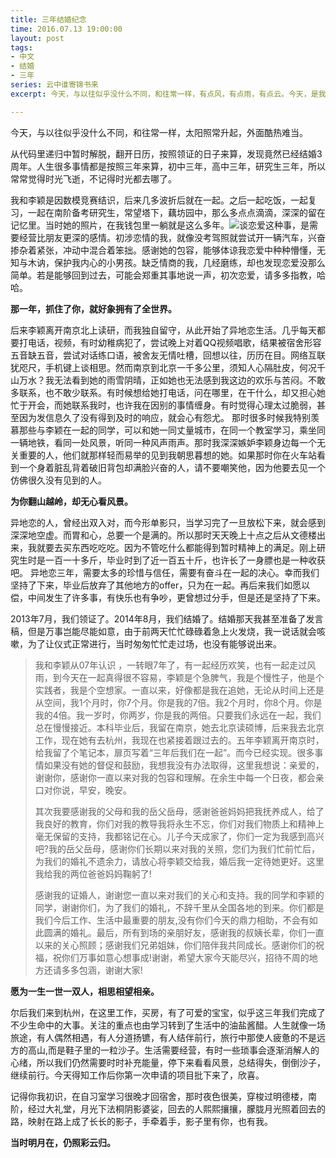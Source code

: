 ```yaml
---
title: 三年结婚纪念
time: 2016.07.13 19:00:00
layout: post
tags:
- 中文
- 结婚
- 三年
series: 云中谁寄锦书来
excerpt: 今天，与以往似乎没什么不同，和往常一样，有点风，有点雨，有点云。今天，是我们的结婚纪念日。

---
```

今天，与以往似乎没什么不同，和往常一样，太阳照常升起，外面酷热难当。

从代码里递归中暂时解脱，翻开日历，按照领证的日子来算，发现竟然已经结婚3周年。人生很多事情都是按照三年来算，初中三年，高中三年，研究生三年，所以常常觉得时光飞逝，不记得时光都去哪了。

我和李颖是因数模竞赛结识，后来几多波折后就在一起。之后一起吃饭，一起复习，一起在南阶备考研究生，常望塔下，藕坊园中，那么多点点滴滴，深深的留在记忆里。当时她的照片，在我钱包里一躺就是这么多年。<img src="{{ site.loadingImg }}"  data-src="http://blog.zhangweixiang.com/img/post/2016-07-13-three-years-marriage-memory_01.jpg" />谈恋爱这种事，是需要经营比朋友更深的感情。初涉恋情的我，就像没考驾照就尝试开一辆汽车，兴奋掺杂着紧张，冲动中混合着笨拙。感谢她的包容，能够体谅我恋爱中种种懵懂，无知与木讷，保护我内心的小男孩。缺乏情商的我，几经磨练，却也发现恋爱没那么简单。若是能够回到过去，可能会郑重其事地说一声，初次恋爱，请多多指教，哈哈。

**那一年，抓住了你，就好象拥有了全世界。**

后来李颖离开南京北上读研，而我独自留守，从此开始了异地恋生活。几乎每天都要打电话，视频，有时幼稚病犯了，尝试晚上对着QQ视频唱歌，结果被宿舍形容五音缺五音，尝试对话练口语，被舍友无情吐槽，回想以往，历历在目。网络互联犹咫尺，手机键上谈相思。然而南京到北京一千多公里，须知人心隔肚皮，何况千山万水？我无法看到她的雨雪阴晴，正如她也无法感到我这边的欢乐与苦闷。不敢多联系，也不敢少联系。有时候想给她打电话，问在哪里，在干什么，却又担心她忙于开会，而她联系我时，也许我在因别的事情缠身。有时觉得心理太过脆弱，甚至因为发信息久了没有得到及时的响应，就会心有怨尤。
那时很多时候我特别羡慕那些与李颖在一起的同学，可以和她一同丈量城市，在同一个教室学习，乘坐同一辆地铁，看同一处风景，听同一种风声雨声。那时我深深嫉妒李颖身边每一个无关重要的人，他们就那样轻而易举的见到我朝思暮想的她。如果那时你在火车站看到一个身着脏乱背着破旧背包却满脸兴奋的人，请不要嘲笑他，因为他要去见一个仿佛很久没有见到的人。

**为你翻山越岭，却无心看风景。**

异地恋的人，曾经出双入对，而今形单影只，当学习完了一旦放松下来，就会感到深深地空虚。而胃和心，总要一个是满的。所以那时天天晚上十点之后从文德楼出来，我就要去买东西吃吃吃。因为不管吃什么都能得到暂时精神上的满足。刚上研究生时是一百一十多斤，毕业时到了近一百五十斤，也许长了一身膘也是一种收获吧。 异地恋三年，需要太多的珍惜与信任，需要有奋斗在一起的决心。幸而我们坚持了下来，毕业后放弃了其他地方的offer，只为在一起。再后来我们如愿以偿，中间发生了许多事，有快乐也有争吵，更曾想过分手，但是还是坚持了下来。

2013年7月，我们领证了。2014年8月，我们结婚了。结婚那天我甚至准备了发言稿，但是万事岂能尽能如意，由于前两天忙忙碌碌着急上火发烧，我一说话就会咳嗽，为了让仪式正常进行，当时匆匆忙忙走过场，也没有能够说出来。

>   我和李颖从07年认识 ，一转眼7年了，有一起经历欢笑，也有一起走过风雨，到今天在一起真得很不容易，李颖是个急脾气，我是个慢性子，他是个实践者，我是个空想家。一直以来，好像都是我在追她，无论从时间上还是从空间，我1个月时，你7个月。你是我的7倍。我2个月时，你8个月。你是我的4倍。我一岁时，你两岁，你是我的两倍。只要我们永远在一起，我们总在慢慢接近。本科毕业后，我留在南京，她去北京读硕博，后来我去北京工作，现在她有去杭州，我现在也紧接着跟过去的。五年李颖离开南京时，给我留了个笔记本，扉页写着“三年后我们在一起”。而今已经实现。很多事情如果没有她的督促和鼓励，我想我没有办法取得，这里我想说：亲爱的，谢谢你，感谢你一直以来对我的包容和理解。在余生中每一个日夜，都会亲口对你说，早安，晚安。
> 
>   其次我要感谢我的父母和我的岳父岳母，感谢爸爸妈妈把我抚养成人，给了我良好的教育，你们对我的教导我将永生不忘，你们对我们物质上和精神上毫无保留的支持，我都铭记在心。儿子今天成家了，你们一定为我感到高兴吧?我的岳父岳母，感谢你们长期以来对我的关照，您们为我们忙前忙后，为我们的婚礼不遗余力，请放心将李颖交给我，婚后我一定待她更好。这里我给我的两位爸爸妈妈鞠躬了!
> 
>   感谢我的证婚人，谢谢您一直以来对我们的关心和支持。我的同学和李颖的同学，谢谢你们，为了我们的婚礼，不辞千里从全国各地的到来。你们都是我们今后工作、生活中最重要的朋友,没有你们今天的鼎力相助，不会有如此圆满的婚礼。最后，所有到场的亲朋好友，感谢我的叔姨长辈，你们一直以来的关心照顾；感谢我们兄弟姐妹，你们陪伴我共同成长。感谢你们的祝福，祝你们万事如意心想事成!谢谢，希望大家今天能尽兴，招待不周的地方还请多多包涵，谢谢大家! 

**愿为一生一世一双人，相思相望相亲。**

尔后我们来到杭州，在这里工作，买房，有了可爱的宝宝，似乎这三年我们完成了不少生命中的大事。关注的重点也由学习转到了生活中的油盐酱醋。人生就像一场旅途，有人偶然相遇，有人分道扬镳，有人结伴前行，旅行中那使人疲惫的不是远方的高山,而是鞋子里的一粒沙子。生活需要经营，有时一些琐事会逐渐消解人的心绪，所以我们仍然需要时时补充能量，停下来看看风景，总结得失，倒倒沙子，继续前行。今天得知工作后你第一次申请的项目批下来了，欣喜。

记得你我初识，在自习室学习很晚才回宿舍，那时夜色很美，穿梭过明德楼，南阶，经过大礼堂，月光下法桐阴影婆娑，回去的人熙熙攘攘，朦胧月光照着回去的路，映射在路上成了长长的影子，手牵着手，影子里有你，也有我。

**当时明月在，仍照彩云归。**

